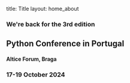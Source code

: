title: Title
layout: home_about

### We're back for the 3rd edition

## Python Conference in Portugal

#### Altice Forum, Braga

### 17-19 October 2024
